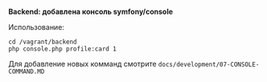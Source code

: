 **Backend: добавлена консоль symfony/console**

Использование: 

```
cd /vagrant/backend
php console.php profile:card 1
```

Для добавление новых комманд смотрите `docs/development/07-CONSOLE-COMMAND.MD`